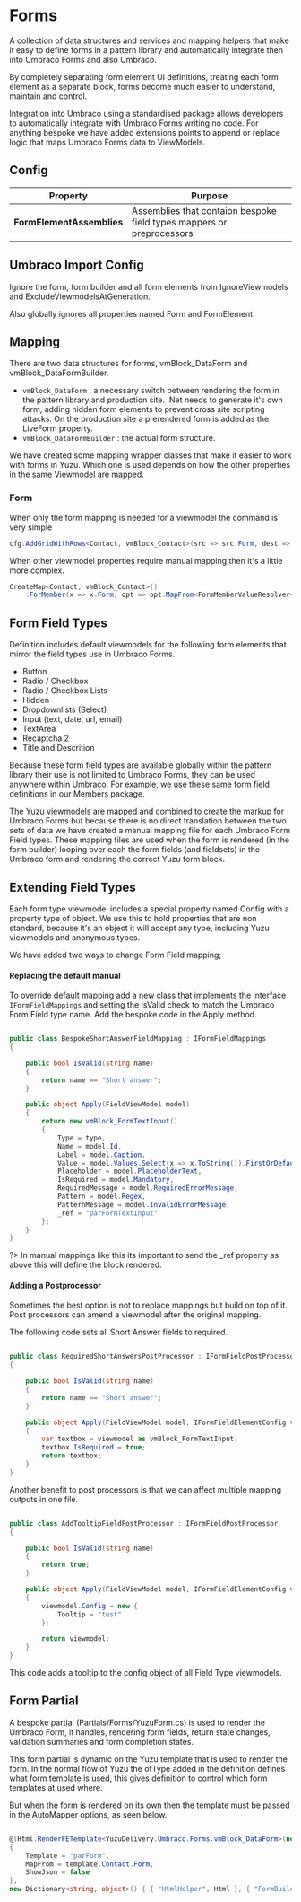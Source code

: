 # Forms

A collection of data structures and services and mapping helpers that make it easy to define forms in a pattern library and automatically integrate then into Umbraco Forms and also Umbraco. 

By completely separating form element UI definitions, treating each form element as a separate block, forms become much easier to understand, maintain and control.

Integration into Umbraco using a standardised package allows developers to automatically integrate with Umbraco Forms writing no code. For anything bespoke we have added extensions points to append or replace logic that maps Umbraco Forms data to ViewModels.   

## Config

| Property    			    	| Purpose 			                                                    |
| ----------------------------- | ----------------------------------------------------------------------|
| **FormElementAssemblies**		| Assemblies that contaion bespoke field types mappers or preprocessors |


## Umbraco Import Config

Ignore the form, form builder and all form elements from IgnoreViewmodels and ExcludeViewmodelsAtGeneration.

Also globally ignores all properties named Form and FormElement.

## Mapping

There are two data structures for forms, vmBlock_DataForm and vmBlock_DataFormBuilder. 

- `vmBlock_DataForm` : a necessary switch between rendering the form in the pattern library and production site. .Net needs to generate it's own form, adding hidden form elements to prevent cross site scripting attacks. On the production site a prerendered form is added as the LiveForm property.
- `vmBlock_DataFormBuilder` : the actual form structure.

We have created some mapping wrapper classes that make it easier to work with forms in Yuzu. Which one is used depends on how the other properties in the same Viewmodel are mapped.

### Form

When only the form mapping is needed for a viewmodel the command is very simple

```c#
cfg.AddGridWithRows<Contact, vmBlock_Contact>(src => src.Form, dest => dest.Form);
```

When other viewmodel properties require manual mapping then it's a little more complex.

```c#
CreateMap<Contact, vmBlock_Contact>()
    .ForMember(x => x.Form, opt => opt.MapFrom<FormMemberValueResolver<Contact, vmBlock_Contact>(y => y.Form));
```

## Form Field Types

Definition includes default viewmodels for the following form elements that mirror the field types use in Umbraco Forms.

- Button
- Radio / Checkbox
- Radio / Checkbox Lists
- Hidden
- Dropdownlists (Select)
- Input (text, date, url, email)
- TextArea
- Recaptcha 2
- Title and Descrition

Because these form field types are available globally within the pattern library their use is not  limited to Umbraco Forms, they can be used anywhere within Umbraco. For example, we use these same form field definitions in our Members package. 

The Yuzu viewmodels are mapped and combined to create the markup for Umbraco Forms but because there is no direct translation between the two sets of data we have created a manual mapping file for each Umbraco Form Field types. These mapping files are used when the form is rendered (in the form builder) looping over each the form fields (and fieldsets) in the Umbraco form and rendering the correct Yuzu form block.

## Extending Field Types

Each form type viewmodel includes a special property named Config with a property type of object. We use this to hold properties that are non standard, because it's an object it will accept any type, including Yuzu viewmodels and anonymous types.

We have added two ways to change Form Field mapping;

#### Replacing the default manual

To override default mapping add a new class that implements the interface `IFormFieldMappings` and setting the IsValid check to match the Umbraco Form Field type name. Add the bespoke code in the Apply method. 

``` c#

public class BespokeShortAnswerFieldMapping : IFormFieldMappings
{

    public bool IsValid(string name)
    {
        return name == "Short answer";
    }

    public object Apply(FieldViewModel model)
    {
        return new vmBlock_FormTextInput()
        {
            Type = type,
            Name = model.Id,
            Label = model.Caption,
            Value = model.Values.Select(x => x.ToString()).FirstOrDefault(),
            Placeholder = model.PlaceholderText,
            IsRequired = model.Mandatory,
            RequiredMessage = model.RequiredErrorMessage,
            Pattern = model.Regex,
            PatternMessage = model.InvalidErrorMessage,
            _ref = "parFormTextInput"
        };
    }
}

```

?> In manual mappings like this its important to send the _ref property as above this will define the block rendered.

#### Adding a Postprocessor

Sometimes the best option is not to replace mappings but build on top of it. Post processors can amend a viewmodel after the original mapping.

The following code sets all Short Answer fields to required. 

``` c#

public class RequiredShortAnswersPostProcessor : IFormFieldPostProcessor
{

    public bool IsValid(string name)
    {
        return name == "Short answer";
    }

    public object Apply(FieldViewModel model, IFormFieldElementConfig viewmodel)
    {
        var textbox = viewmodel as vmBlock_FormTextInput;
        textbox.IsRequired = true;
        return textbox;
    }
}

```

Another benefit to post processors is that we can affect multiple mapping outputs in one file. 

``` c#

public class AddTooltipFieldPostProcessor : IFormFieldPostProcessor
{

    public bool IsValid(string name)
    {
        return true;
    }

    public object Apply(FieldViewModel model, IFormFieldElementConfig viewmodel)
    {
        viewmodel.Config = new {
            Tooltip = "test"
        };

        return viewmodel;
    }
}

```

This code adds a tooltip to the config object of all Field Type viewmodels.

## Form Partial 

A bespoke partial (Partials/Forms/YuzuForm.cs) is used to render the Umbraco Form, it handles, rendering form fields, return state changes, validation summaries and form completion states. 

This form partial is dynamic on the Yuzu template that is used to render the form. In the normal flow of Yuzu the ofType added in the definition defines what form template is used, this gives definition to control which form templates at used where. 

But when the form is rendered on its own then the template must be passed in the AutoMapper options, as seen below.

``` c#

@(Html.RenderFETemplate<YuzuDelivery.Umbraco.Forms.vmBlock_DataForm>(new RenderSettings()
{
    Template = "parForm",
    MapFrom = template.Contact.Form,
    ShowJson = false
},
new Dictionary<string, object>() { { "HtmlHelper", Html }, { "FormBuilderTemplate", "parFormBuilder" } }))


```